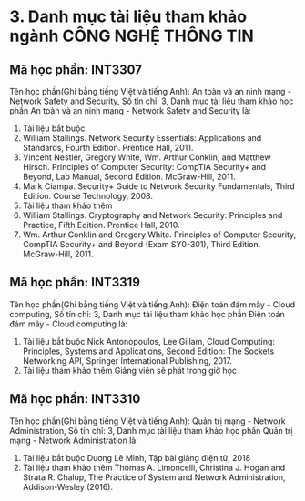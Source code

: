 # 3. Danh mục tài liệu tham khảo ngành CÔNG NGHỆ THÔNG TIN
## Mã học phần: INT3307
Tên học phần(Ghi bằng tiếng Việt và tiếng Anh): An toàn và an ninh mạng - Network Safety and Security, Số tín chỉ: 3, Danh mục tài liệu tham khảo học phần An toàn và an ninh mạng - Network Safety and Security là:
1. Tài liệu bắt buộc
1. William Stallings. Network Security Essentials: Applications and Standards, Fourth Edition. Prentice Hall, 2011.
2. Vincent Nestler, Gregory White, Wm. Arthur Conklin, and Matthew Hirsch. Principles of Computer Security: CompTIA Security+ and Beyond, Lab Manual, Second Edition. McGraw-Hill, 2011.
3. Mark Ciampa. Security+ Guide to Network Security Fundamentals, Third Edition. Course Technology, 2008.
2. Tài liệu tham khảo thêm
1. William Stallings. Cryptography and Network Security: Principles and Practice, Fifth Edition. Prentice Hall, 2010.
2. Wm. Arthur Conklin and Gregory White. Principles of Computer Security, CompTIA Security+ and Beyond (Exam SY0-301), Third Edition. McGraw-Hill, 2011.
## Mã học phần: INT3319
Tên học phần(Ghi bằng tiếng Việt và tiếng Anh): Điện toán đám mây - Cloud computing, Số tín chỉ: 3, Danh mục tài liệu tham khảo học phần Điện toán đám mây - Cloud computing là:
1. Tài liệu bắt buộc
Nick Antonopoulos, Lee Gillam, Cloud Computing: Principles, Systems and Applications, Second Edition: The Sockets Networking API, Springer International Publishing, 2017.
2. Tài liệu tham khảo thêm
Giảng viên sẽ phát trong giờ học
## Mã học phần: INT3310
Tên học phần(Ghi bằng tiếng Việt và tiếng Anh): Quản trị mạng - Network Administration, Số tín chỉ: 3, Danh mục tài liệu tham khảo học phần Quản trị mạng - Network Administration là:
1. Tài liệu bắt buộc
Dương Lê Minh, Tập bài giảng điện tử, 2018
2. Tài liệu tham khảo thêm
Thomas A. Limoncelli, Christina J. Hogan and Strata R. Chalup, The Practice of System and Network Administration, Addison-Wesley (2016).
